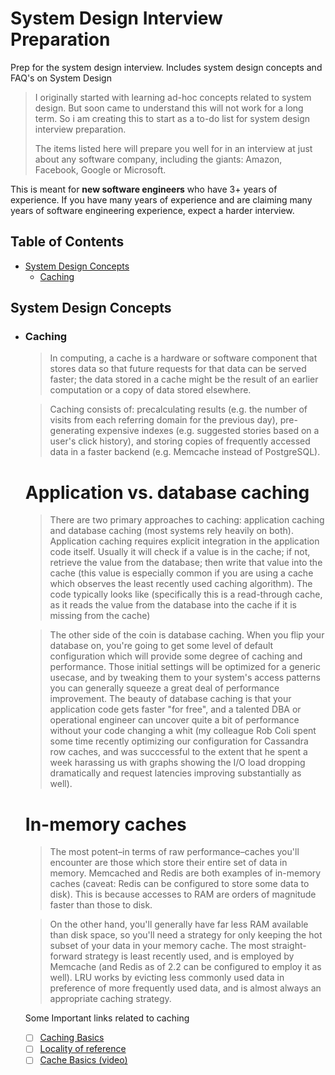 # System Design Interview Preparation
Prep for the system design interview. Includes system design concepts and FAQ's on System Design

> I originally started with learning ad-hoc concepts related to system design. But soon came to understand 
> this will not work for a long term. So i am creating this to start as a to-do list for system design 
> interview preparation.
>
> The items listed here will prepare you well for in an interview at just about any software company,
> including the giants: Amazon, Facebook, Google or Microsoft.

This is meant for **new software engineers** who have 3+ years of experience. If you have
many years of experience and are claiming many years of software engineering experience, expect a harder interview.

## Table of Contents

- [System Design Concepts](#system-design-concepts)
    - [Caching](#caching)
    
    
    
    
    
## System Design Concepts

- ### Caching

    > In computing, a cache is a hardware or software component that stores data so that future requests
    > for that data can be served faster; the data stored in a cache might be the result of an earlier 
    > computation or a copy of data stored elsewhere.
      
    > Caching consists of: precalculating results (e.g. the number of visits from each referring domain
    > for the previous day), pre-generating expensive indexes (e.g. suggested stories based on a user's
    > click history), and storing copies of frequently accessed data in a faster backend (e.g. Memcache 
    > instead of PostgreSQL).
      
   # Application vs. database caching

     > There are two primary approaches to caching: application caching and database caching (most 
     > systems rely heavily on both).
     > Application caching requires explicit integration in the application code itself. Usually
     > it will check if a value is in the cache; if not, retrieve the value from the database; 
     > then write that value into the cache (this value is especially common if you are using a
     > cache which observes the least recently used caching algorithm). The code typically looks
     > like (specifically this is a read-through cache, as it reads the value from the database
     > into the cache if it is missing from the cache)
        
     > The other side of the coin is database caching.
     > When you flip your database on, you're going to get some level of default configuration which
     > will provide some degree of caching and performance. Those initial settings will be optimized
     > for a generic usecase, and by tweaking them to your system's access patterns you can generally
     > squeeze a great deal of performance improvement.
     > The beauty of database caching is that your application code gets faster "for free", and a 
     > talented DBA or operational engineer can uncover quite a bit of performance without your 
     > code changing a whit (my colleague Rob Coli spent some time recently optimizing our configuration
     > for Cassandra row caches, and was succcessful to the extent that he spent a week harassing us 
     > with graphs showing the I/O load dropping dramatically and request latencies improving substantially
     > as well).

   # In-memory caches
      
     > The most potent–in terms of raw performance–caches you'll encounter are those which store their
     > entire set of data in memory. Memcached and Redis are both examples of in-memory caches (caveat:
     > Redis can be configured to store some data to disk). This is because accesses to RAM are orders
     > of magnitude faster than those to disk.
        
     > On the other hand, you'll generally have far less RAM available than disk space, so you'll need
     > a strategy for only keeping the hot subset of your data in your memory cache. The most straight-
     > forward strategy is least recently used, and is employed by Memcache (and Redis as of 2.2 can be
     > configured to employ it as well). LRU works by evicting less commonly used data in preference of
     > more frequently used data, and is almost always an appropriate caching strategy.

      
     Some Important links related to caching
     - [ ] [Caching Basics](https://en.wikipedia.org/wiki/Cache_(computing))
     - [ ] [Locality of reference](https://en.wikipedia.org/wiki/Locality_of_reference)
     - [ ] [Cache Basics (video)](https://www.youtube.com/watch?v=chnhnxWIjgw&list=PLbtzT1TYeoMgJ4NcWFuXpnF24fsiaOdGq)
